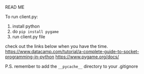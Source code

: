 READ ME 

To run client.py:
1. install python
2. do `pip install pygame`
3. run client.py file

check out the links below when you have the time.
https://www.datacamp.com/tutorial/a-complete-guide-to-socket-programming-in-python
https://www.pygame.org/docs/

P.S. remember to add the `__pycache__` directory to your .gitignore